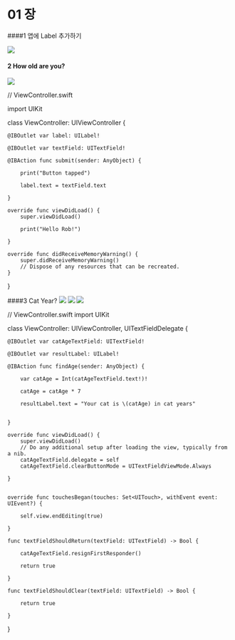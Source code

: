 # 01 장

####1 앱에 Label 추가하기

![](1_1.png)

 
#### 2 How old are you? 

![](2_1.png)

// ViewController.swift

import UIKit

class ViewController: UIViewController {
    
    @IBOutlet var label: UILabel!
    
    @IBOutlet var textField: UITextField!

    @IBAction func submit(sender: AnyObject) {
        
        print("Button tapped")
        
        label.text = textField.text
        
    }
    
    override func viewDidLoad() {
        super.viewDidLoad()
        
        print("Hello Rob!")
        
    }

    override func didReceiveMemoryWarning() {
        super.didReceiveMemoryWarning()
        // Dispose of any resources that can be recreated.
    }

}


####3 Cat Year?
![](cat_year_1_1.png)
![](cat_year_2_1.png)
![](cat_year_3_1.png)

//  ViewController.swift
import UIKit

class ViewController: UIViewController, UITextFieldDelegate {

    @IBOutlet var catAgeTextField: UITextField!
    
    @IBOutlet var resultLabel: UILabel!
    
    @IBAction func findAge(sender: AnyObject) {
        
        var catAge = Int(catAgeTextField.text!)!
    
        catAge = catAge * 7
        
        resultLabel.text = "Your cat is \(catAge) in cat years"
        
        
    }
    
    override func viewDidLoad() {
        super.viewDidLoad()
        // Do any additional setup after loading the view, typically from a nib.
        catAgeTextField.delegate = self
        catAgeTextField.clearButtonMode = UITextFieldViewMode.Always
        
    }

    
    override func touchesBegan(touches: Set<UITouch>, withEvent event: UIEvent?) {
        
        self.view.endEditing(true)
        
    }
    
    func textFieldShouldReturn(textField: UITextField) -> Bool {
        
        catAgeTextField.resignFirstResponder()
        
        return true
        
    }
    
    func textFieldShouldClear(textField: UITextField) -> Bool {
        
        return true
        
    }
    
}






